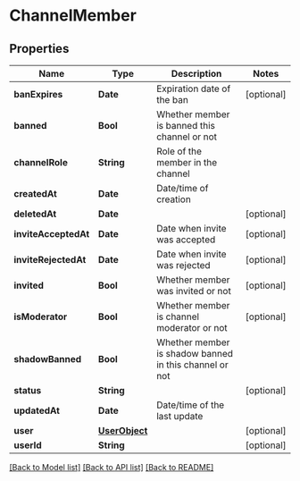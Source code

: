 # ChannelMember

## Properties
Name | Type | Description | Notes
------------ | ------------- | ------------- | -------------
**banExpires** | **Date** | Expiration date of the ban | [optional] 
**banned** | **Bool** | Whether member is banned this channel or not | 
**channelRole** | **String** | Role of the member in the channel | 
**createdAt** | **Date** | Date/time of creation | 
**deletedAt** | **Date** |  | [optional] 
**inviteAcceptedAt** | **Date** | Date when invite was accepted | [optional] 
**inviteRejectedAt** | **Date** | Date when invite was rejected | [optional] 
**invited** | **Bool** | Whether member was invited or not | [optional] 
**isModerator** | **Bool** | Whether member is channel moderator or not | [optional] 
**shadowBanned** | **Bool** | Whether member is shadow banned in this channel or not | 
**status** | **String** |  | [optional] 
**updatedAt** | **Date** | Date/time of the last update | 
**user** | [**UserObject**](UserObject.md) |  | [optional] 
**userId** | **String** |  | [optional] 

[[Back to Model list]](../README.md#documentation-for-models) [[Back to API list]](../README.md#documentation-for-api-endpoints) [[Back to README]](../README.md)


